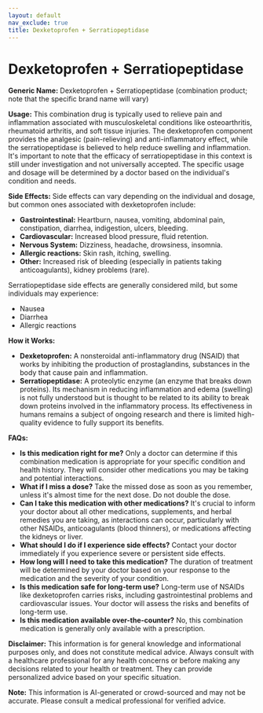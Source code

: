 ```yaml
---
layout: default
nav_exclude: true
title: Dexketoprofen + Serratiopeptidase
---
```


# Dexketoprofen + Serratiopeptidase

**Generic Name:** Dexketoprofen + Serratiopeptidase (combination product; note that the specific brand name will vary)


**Usage:** This combination drug is typically used to relieve pain and inflammation associated with musculoskeletal conditions like osteoarthritis, rheumatoid arthritis, and soft tissue injuries.  The dexketoprofen component provides the analgesic (pain-relieving) and anti-inflammatory effect, while the serratiopeptidase is believed to help reduce swelling and inflammation.  It's important to note that the efficacy of serratiopeptidase in this context is still under investigation and not universally accepted. The specific usage and dosage will be determined by a doctor based on the individual's condition and needs.


**Side Effects:**  Side effects can vary depending on the individual and dosage, but common ones associated with dexketoprofen include:

* **Gastrointestinal:**  Heartburn, nausea, vomiting, abdominal pain, constipation, diarrhea, indigestion, ulcers, bleeding.
* **Cardiovascular:** Increased blood pressure, fluid retention.
* **Nervous System:** Dizziness, headache, drowsiness, insomnia.
* **Allergic reactions:** Skin rash, itching, swelling.
* **Other:**  Increased risk of bleeding (especially in patients taking anticoagulants), kidney problems (rare).

Serratiopeptidase side effects are generally considered mild, but some individuals may experience:

* Nausea
* Diarrhea
* Allergic reactions


**How it Works:**

* **Dexketoprofen:**  A nonsteroidal anti-inflammatory drug (NSAID) that works by inhibiting the production of prostaglandins, substances in the body that cause pain and inflammation.
* **Serratiopeptidase:** A proteolytic enzyme (an enzyme that breaks down proteins).  Its mechanism in reducing inflammation and edema (swelling) is not fully understood but is thought to be related to its ability to break down proteins involved in the inflammatory process.  Its effectiveness in humans remains a subject of ongoing research and there is limited high-quality evidence to fully support its benefits.


**FAQs:**

* **Is this medication right for me?** Only a doctor can determine if this combination medication is appropriate for your specific condition and health history.  They will consider other medications you may be taking and potential interactions.
* **What if I miss a dose?** Take the missed dose as soon as you remember, unless it's almost time for the next dose.  Do not double the dose.
* **Can I take this medication with other medications?**  It's crucial to inform your doctor about all other medications, supplements, and herbal remedies you are taking, as interactions can occur, particularly with other NSAIDs, anticoagulants (blood thinners), or medications affecting the kidneys or liver.
* **What should I do if I experience side effects?**  Contact your doctor immediately if you experience severe or persistent side effects.
* **How long will I need to take this medication?** The duration of treatment will be determined by your doctor based on your response to the medication and the severity of your condition.
* **Is this medication safe for long-term use?**  Long-term use of NSAIDs like dexketoprofen carries risks, including gastrointestinal problems and cardiovascular issues.  Your doctor will assess the risks and benefits of long-term use.
* **Is this medication available over-the-counter?**  No, this combination medication is generally only available with a prescription.


**Disclaimer:** This information is for general knowledge and informational purposes only, and does not constitute medical advice.  Always consult with a healthcare professional for any health concerns or before making any decisions related to your health or treatment.  They can provide personalized advice based on your specific situation.


**Note:** This information is AI-generated or crowd-sourced and may not be accurate. Please consult a medical professional for verified advice.